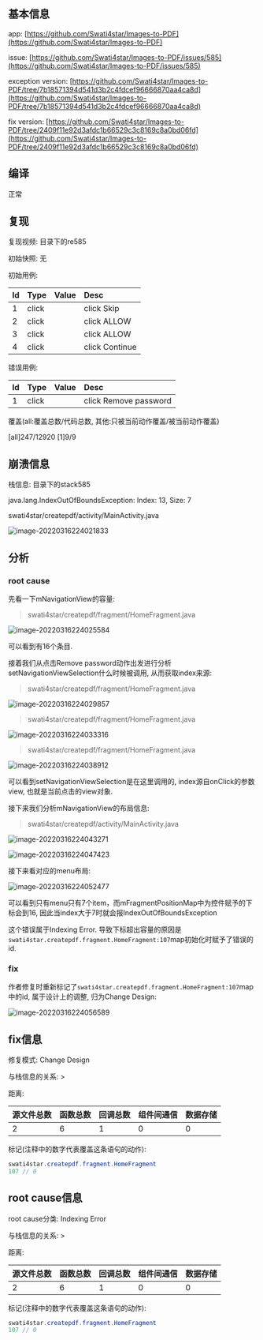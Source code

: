 ## 基本信息

app: [https://github.com/Swati4star/Images-to-PDF](https://github.com/Swati4star/Images-to-PDF)

issue: [https://github.com/Swati4star/Images-to-PDF/issues/585](https://github.com/Swati4star/Images-to-PDF/issues/585)

exception version: [https://github.com/Swati4star/Images-to-PDF/tree/7b18571394d541d3b2c4fdcef96666870aa4ca8d](https://github.com/Swati4star/Images-to-PDF/tree/7b18571394d541d3b2c4fdcef96666870aa4ca8d)

fix version: [https://github.com/Swati4star/Images-to-PDF/tree/2409f11e92d3afdc1b66529c3c8169c8a0bd06fd](https://github.com/Swati4star/Images-to-PDF/tree/2409f11e92d3afdc1b66529c3c8169c8a0bd06fd)

## 编译

正常

## 复现

复现视频: 目录下的re585

初始快照: 无

初始用例: 

|Id|Type|Value|Desc|
|:----|:----|:----|:----|
|1|click|    |click Skip|
|2|click|    |click ALLOW|
|3|click|    |click ALLOW|
|4|click|    |click Continue|

错误用例:

|Id|Type|Value|Desc|
|:----|:----|:----|:----|
|1|click|    |click Remove password|

覆盖(all:覆盖总数/代码总数, 其他:只被当前动作覆盖/被当前动作覆盖)

[all]247/12920 [1]9/9 

## 崩溃信息

栈信息: 目录下的stack585

java.lang.IndexOutOfBoundsException: Index: 13, Size: 7

swati4star/createpdf/activity/MainActivity.java

![image-20220316224021833](README.assets/image-20220316224021833.png)

## 分析

### root cause

先看一下mNavigationView的容量:

> swati4star/createpdf/fragment/HomeFragment.java

![image-20220316224025584](README.assets/image-20220316224025584.png)

可以看到有16个条目.

接着我们从点击Remove password动作出发进行分析setNavigationViewSelection什么时候被调用, 从而获取index来源:

> swati4star/createpdf/fragment/HomeFragment.java

![image-20220316224029857](README.assets/image-20220316224029857.png)

> swati4star/createpdf/fragment/HomeFragment.java

![image-20220316224033316](README.assets/image-20220316224033316.png)

> swati4star/createpdf/fragment/HomeFragment.java

![image-20220316224038912](README.assets/image-20220316224038912.png)

可以看到setNavigationViewSelection是在这里调用的, index源自onClick的参数view, 也就是当前点击的view对象.

接下来我们分析mNavigationView的布局信息:

> swati4star/createpdf/activity/MainActivity.java

![image-20220316224043271](README.assets/image-20220316224043271.png)

![image-20220316224047423](README.assets/image-20220316224047423.png)

接下来看对应的menu布局:

![image-20220316224052477](README.assets/image-20220316224052477.png)

可以看到只有menu只有7个item，而mFragmentPositionMap中为控件赋予的下标会到16, 因此当index大于7时就会报IndexOutOfBoundsException

这个错误属于Indexing Error. 导致下标超出容量的原因是`swati4star.createpdf.fragment.HomeFragment:107`map初始化时赋予了错误的id.

### fix

作者修复时重新标记了`swati4star.createpdf.fragment.HomeFragment:107`map中的id, 属于设计上的调整, 归为Change Design:

![image-20220316224056589](README.assets/image-20220316224056589.png)

## fix信息

修复模式: Change Design

与栈信息的关系: >

距离:

|源文件总数|函数总数|回调总数|组件间通信|数据存储|
|:----|:----|:----|:----|:----|
|2|6|1|0|0|

标记(注释中的数字代表覆盖这条语句的动作):

```java
swati4star.createpdf.fragment.HomeFragment
107 // 0
```
## root cause信息

root cause分类: Indexing Error

与栈信息的关系: >

距离:

|源文件总数|函数总数|回调总数|组件间通信|数据存储|
|:----|:----|:----|:----|:----|
|2|6|1|0|0|

标记(注释中的数字代表覆盖这条语句的动作):

```java
swati4star.createpdf.fragment.HomeFragment
107 // 0
```
